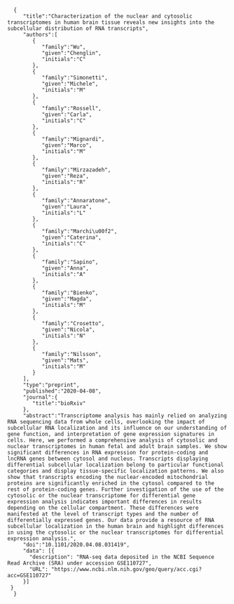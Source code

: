       {
         "title":"Characterization of the nuclear and cytosolic transcriptomes in human brain tissue reveals new insights into the subcellular distribution of RNA transcripts",
         "authors":[
            {
               "family":"Wu",
               "given":"Chenglin",
               "initials":"C"
            },
            {
               "family":"Simonetti",
               "given":"Michele",
               "initials":"M"
            },
            {
               "family":"Rossell",
               "given":"Carla",
               "initials":"C"
            },
            {
               "family":"Mignardi",
               "given":"Marco",
               "initials":"M"
            },
            {
               "family":"Mirzazadeh",
               "given":"Reza",
               "initials":"R"
            },
            {
               "family":"Annaratone",
               "given":"Laura",
               "initials":"L"
            },
            {
               "family":"Marchi\u00f2",
               "given":"Caterina",
               "initials":"C"
            },
            {
               "family":"Sapino",
               "given":"Anna",
               "initials":"A"
            },
            {
               "family":"Bienko",
               "given":"Magda",
               "initials":"M"
            },
            {
               "family":"Crosetto",
               "given":"Nicola",
               "initials":"N"
            },
            {
               "family":"Nilsson",
               "given":"Mats",
               "initials":"M"
            }
         ],
         "type":"preprint",
         "published":"2020-04-08",
         "journal":{
            "title":"bioRxiv"
         },
         "abstract":"Transcriptome analysis has mainly relied on analyzing RNA sequencing data from whole cells, overlooking the impact of subcellular RNA localization and its influence on our understanding of gene function, and interpretation of gene expression signatures in cells. Here, we performed a comprehensive analysis of cytosolic and nuclear transcriptomes in human fetal and adult brain samples. We show significant differences in RNA expression for protein-coding and lncRNA genes between cytosol and nucleus. Transcripts displaying differential subcellular localization belong to particular functional categories and display tissue-specific localization patterns. We also show that transcripts encoding the nuclear-encoded mitochondrial proteins are significantly enriched in the cytosol compared to the rest of protein-coding genes. Further investigation of the use of the cytosolic or the nuclear transcriptome for differential gene expression analysis indicates important differences in results depending on the cellular compartment. These differences were manifested at the level of transcript types and the number of differentially expressed genes. Our data provide a resource of RNA subcellular localization in the human brain and highlight differences in using the cytosolic or the nuclear transcriptomes for differential expression analysis.",
         "doi":"10.1101/2020.04.08.031419",
         "data": [{
           "description": "RNA-seq data deposited in the NCBI Sequence Read Archive (SRA) under accession GSE110727",
           "URL": "https://www.ncbi.nlm.nih.gov/geo/query/acc.cgi?acc=GSE110727"
         }]
     }
      }

